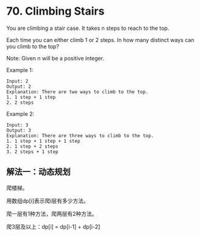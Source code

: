 # 70. Climbing Stairs
You are climbing a stair case. It takes n steps to reach to the top.

Each time you can either climb 1 or 2 steps. In how many distinct ways can you climb to the top?

Note: Given n will be a positive integer.

Example 1:
```
Input: 2
Output: 2
Explanation: There are two ways to climb to the top.
1. 1 step + 1 step
2. 2 steps
```
Example 2:
```
Input: 3
Output: 3
Explanation: There are three ways to climb to the top.
1. 1 step + 1 step + 1 step
2. 1 step + 2 steps
3. 2 steps + 1 step
```
## 解法一：动态规划

爬楼梯。

用数组dp[i]表示爬i层有多少方法。

爬一层有1种方法，爬两层有2种方法。

爬3层及以上：dp[i] = dp[i-1] + dp[i-2]